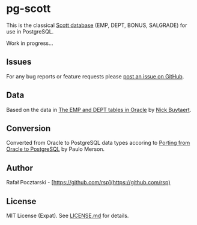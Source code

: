 pg-scott
========

This is the classical [Scott database](http://www.orafaq.com/wiki/SCOTT) (EMP, DEPT, BONUS, SALGRADE) for use in PostgreSQL.

Work in progress...

Issues
------
For any bug reports or feature requests please
[post an issue on GitHub](https://github.com/rsp/pg-scott/issues).

Data
----
Based on the data in [The EMP and DEPT tables in Oracle](https://apexplained.wordpress.com/2013/04/20/the-emp-and-dept-tables-in-oracle/) by [Nick Buytaert](https://github.com/nbuytaert1).

Conversion
----------
Converted from Oracle to PostgreSQL data types accoring to [Porting from Oracle to PostgreSQL](https://www.cs.cmu.edu/~pmerson/docs/OracleToPostgres.pdf) by Paulo Merson.

Author
------
Rafał Pocztarski - [https://github.com/rsp](https://github.com/rsp)

License
-------
MIT License (Expat). See [LICENSE.md](LICENSE.md) for details.
